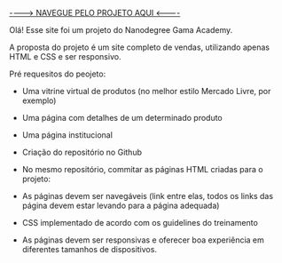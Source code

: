 
<a href=""> ----> NAVEGUE PELO PROJETO AQUI <---- </a>

Olá! Esse site foi um projeto do Nanodegree Gama Academy.

A proposta do projeto é um site completo de vendas, utilizando apenas HTML e CSS e ser responsivo.


Pré requesitos do peojeto:

- Uma vitrine virtual de produtos (no melhor estilo Mercado Livre, por exemplo)

- Uma página com detalhes de um determinado produto

- Uma página institucional

- Criação do repositório no Github 

- No mesmo repositório, commitar as páginas HTML criadas para o projeto:

- As páginas devem ser navegáveis (link entre elas, todos os links das página devem estar levando para a página adequada)

- CSS implementado de acordo com os guidelines do treinamento

- As páginas devem ser responsivas e oferecer boa experiência em diferentes tamanhos de dispositivos.
